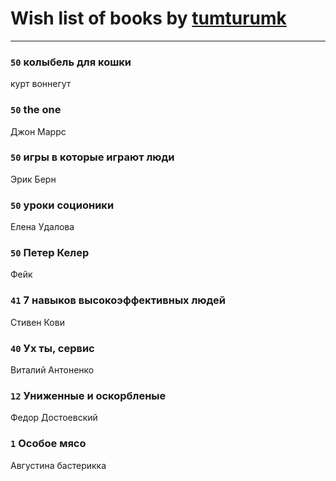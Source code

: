 # Wish list of books by [tumturumk](http://vk.com/id135685382)
---

### `50` колыбель для кошки
курт воннегут

### `50` the one
Джон Маррс

### `50` игры в которые играют люди
Эрик Берн

### `50` уроки соционики
Елена Удалова

### `50` Петер Келер
Фейк

### `41` 7 навыков высокоэффективных людей
Стивен Кови

### `40` Ух ты, сервис
Виталий Антоненко

### `12` Униженные и оскорбленые
Федор Достоевский

### `1` Особое мясо
Августина бастерикка

